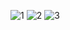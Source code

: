 ![1](https://user-images.githubusercontent.com/53888108/117029423-96d1b900-ad39-11eb-9c86-601968b18f84.PNG)
![2](https://user-images.githubusercontent.com/53888108/117029416-9507f580-ad39-11eb-9164-60234b626863.PNG)
![3](https://user-images.githubusercontent.com/53888108/117029419-96d1b900-ad39-11eb-8944-0637d9a862bd.PNG)


